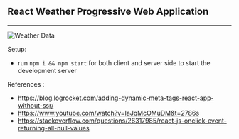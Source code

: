 ## React Weather Progressive Web Application

---

![Weather Data](https://i.imgur.com/3csowzj.png)

Setup:

- run `npm i && npm start` for both client and server side to start the development server

References :

- https://blog.logrocket.com/adding-dynamic-meta-tags-react-app-without-ssr/
- https://www.youtube.com/watch?v=IaJqMcOMuDM&t=2786s
- https://stackoverflow.com/questions/26317985/react-js-onclick-event-returning-all-null-values
